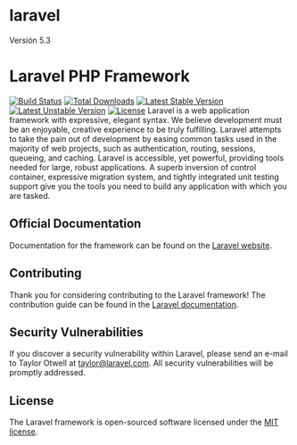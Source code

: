 # laravel
Versión 5.3

# Laravel PHP Framework
[![Build Status](https://travis-ci.org/laravel/framework.svg)](https://travis-ci.org/laravel/framework)
[![Total Downloads](https://poser.pugx.org/laravel/framework/d/total.svg)](https://packagist.org/packages/laravel/framework)
[![Latest Stable Version](https://poser.pugx.org/laravel/framework/v/stable.svg)](https://packagist.org/packages/laravel/framework)
[![Latest Unstable Version](https://poser.pugx.org/laravel/framework/v/unstable.svg)](https://packagist.org/packages/laravel/framework)
[![License](https://poser.pugx.org/laravel/framework/license.svg)](https://packagist.org/packages/laravel/framework)
Laravel is a web application framework with expressive, elegant syntax. We believe development must be an enjoyable, creative experience to be truly fulfilling. Laravel attempts to take the pain out of development by easing common tasks used in the majority of web projects, such as authentication, routing, sessions, queueing, and caching.
Laravel is accessible, yet powerful, providing tools needed for large, robust applications. A superb inversion of control container, expressive migration system, and tightly integrated unit testing support give you the tools you need to build any application with which you are tasked.
## Official Documentation
Documentation for the framework can be found on the [Laravel website](http://laravel.com/docs).
## Contributing
Thank you for considering contributing to the Laravel framework! The contribution guide can be found in the [Laravel documentation](http://laravel.com/docs/contributions).
## Security Vulnerabilities
If you discover a security vulnerability within Laravel, please send an e-mail to Taylor Otwell at taylor@laravel.com. All security vulnerabilities will be promptly addressed.
## License
The Laravel framework is open-sourced software licensed under the [MIT license](http://opensource.org/licenses/MIT).

